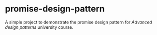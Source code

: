 # promise-design-pattern
A simple project to demonstrate the promise design pattern for *Advanced design patterns* university course. 
